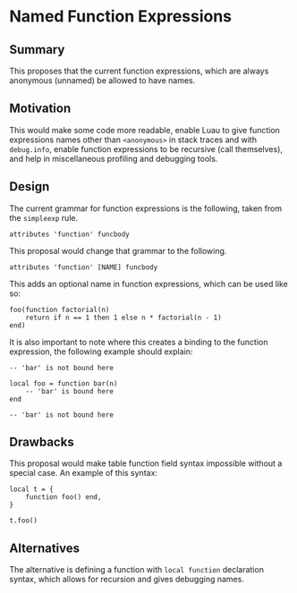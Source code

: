 # Named Function Expressions

## Summary

This proposes that the current function expressions, which are always anonymous (unnamed) be allowed to have names.

## Motivation

This would make some code more readable, enable Luau to give function expressions names other than `<anonymous>` in stack traces and with `debug.info`, enable function expressions to be recursive (call themselves), and help in miscellaneous profiling and debugging tools.

## Design

The current grammar for function expressions is the following, taken from the `simpleexp` rule.

```
attributes 'function' funcbody
```

This proposal would change that grammar to the following.

```
attributes 'function' [NAME] funcbody
```

This adds an optional name in function expressions, which can be used like so:

```luau
foo(function factorial(n)
	return if n == 1 then 1 else n * factorial(n - 1)
end)
```

It is also important to note where this creates a binding to the function expression, the following example should explain:

```luau
-- 'bar' is not bound here

local foo = function bar(n)
	-- 'bar' is bound here
end

-- 'bar' is not bound here
```

## Drawbacks

This proposal would make table function field syntax impossible without a special case. An example of this syntax:

```luau
local t = {
	function foo() end,
}

t.foo()
```

## Alternatives

The alternative is defining a function with `local function` declaration syntax, which allows for recursion and gives debugging names.
